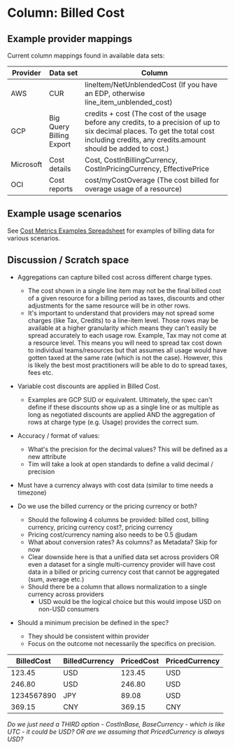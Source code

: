 # Column: Billed Cost

## Example provider mappings

Current column mappings found in available data sets:

| **Provider** | **Data set** | **Column** |
|---|---|---|
| AWS | CUR | lineItem/NetUnblendedCost (If you have an EDP, otherwise ​​line_item_unblended_cost) |
| GCP | Big Query Billing Export | credits + cost (The cost of the usage before any credits, to a precision of up to six decimal places. To get the total cost including credits, any credits.amount should be added to cost.) |
| Microsoft | Cost details | Cost, CostInBillingCurrency, CostInPricingCurrency, EffectivePrice |
| OCI | Cost reports | cost/myCostOverage (The cost billed for overage usage of a resource) |

## Example usage scenarios

See [Cost Metrics Examples Spreadsheet](https://docs.google.com/spreadsheets/d/1bhRELDgf3LTSfQJRrCyovTt65g4ElimYHq6fmKOz83E) for examples of billing data for various scenarios.

## Discussion / Scratch space

- Aggregations can capture billed cost across different charge types.
  - The cost shown in a single line item may not be the final billed cost of a given resource for a billing period as taxes, discounts and other adjustments for the same resource will be in other rows.
  - It's important to understand that providers may not spread some charges (like Tax, Credits) to a line-item level. Those rows may be available at a higher granularity which means they can't easily be spread accurately to each usage row. Example, Tax may not come at a resource level. This means you will need to spread tax cost down to individual teams/resources but that assumes all usage would have gotten taxed at the same rate (which is not the case). However, this is likely the best most practitioners will be able to do to spread taxes, fees etc.

- Variable cost discounts are applied in Billed Cost.
  - Examples are GCP SUD or equivalent. Ultimately, the spec can't define if these discounts show up as a single line or as multiple as long as negotiated discounts are applied AND the aggregation of rows at charge type (e.g. Usage) provides the correct sum.

- Accuracy / format of values:
  - What's the precision for the decimal values? This will be defined as a new attribute
  - Tim will take a look at open standards to define a valid decimal / precision

- Must have a currency always with cost data (similar to time needs a timezone)

- Do we use the billed currency or the pricing currency or both?
  - Should the following 4 columns be provided: billed cost, billing currency, pricing currency cost?, pricing currency
  - Pricing cost/currency naming also needs to be 0.5 \@udam
  - What about conversion rates? As columns? as Metadata? Skip for now
  - Clear downside here is that a unified data set across providers OR even a dataset for a single multi-currency provider will have cost data in a billed or pricing currency cost that cannot be aggregated (sum, average etc.)
  - Should there be a column that allows normalization to a single currency across providers
    - USD would be the logical choice but this would impose USD on non-USD consumers

- Should a minimum precision be defined in the spec?
  - They should be consistent within provider
  - Focus on the outcome not necessarily the specifics on precision.

| **BilledCost** | **BilledCurrency** | **PricedCost** | **PricedCurrency** |
|---|---|---|---|
| 123.45 | USD | 123.45 | USD |
| 246.80 | USD | 246.80 | USD |
| 1234567890 | JPY | 89.08 | USD |
| 369.15 | CNY | 369.15 | CNY |

*Do we just need a THIRD option - CostInBase, BaseCurrency - which is like UTC - it could be USD? OR are we assuming that PricedCurrency is always USD?*
